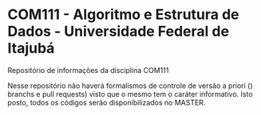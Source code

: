 # COM111 - Algoritmo e Estrutura de Dados - Universidade Federal de Itajubá

Repositório de informações da disciplina COM111

Nesse repositório não haverá formalismos de controle de versão a priori () branchs e pull requests) visto que o mesmo tem o caráter informativo. 
Isto posto, todos os códigos serão disponibilizados no MASTER.
